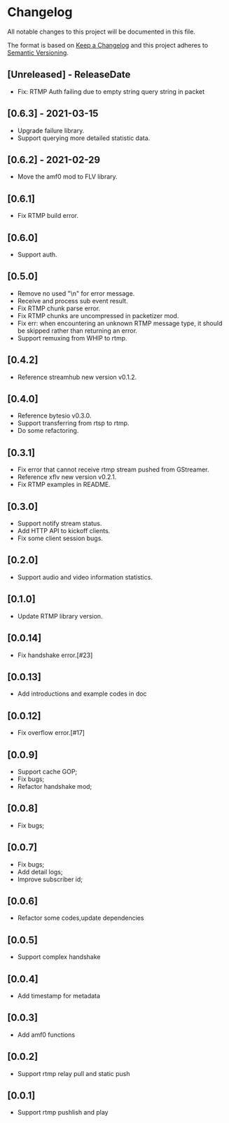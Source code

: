 # Changelog

All notable changes to this project will be documented in this file.

The format is based on [Keep a Changelog](http://keepachangelog.com/)
and this project adheres to [Semantic Versioning](http://semver.org/).

<!-- next-header -->

## [Unreleased] - ReleaseDate

- Fix: RTMP Auth failing due to empty string query string in packet

## [0.6.3] - 2021-03-15
- Upgrade failure library.
- Support querying more detailed statistic data.

## [0.6.2] - 2021-02-29
- Move the amf0 mod to FLV library.

## [0.6.1]
- Fix RTMP build error.

## [0.6.0]
- Support auth.

## [0.5.0]
- Remove no used "\n" for error message.
- Receive and process sub event result.
- Fix RTMP chunk parse error.
- Fix RTMP chunks are uncompressed in packetizer mod.
- Fix err: when encountering an unknown RTMP message type, it should be skipped rather than returning an error.
- Support remuxing from WHIP to rtmp.

## [0.4.2]
- Reference streamhub new version v0.1.2.

## [0.4.0]
- Reference bytesio v0.3.0.
- Support transferring from rtsp to rtmp.
- Do some refactoring.

## [0.3.1]
- Fix error that cannot receive rtmp stream pushed from GStreamer.
- Reference xflv new version v0.2.1.
- Fix RTMP examples in README.

## [0.3.0]
- Support notify stream status.
- Add HTTP API to kickoff clients.
- Fix some client session bugs.

## [0.2.0]
- Support audio and video information statistics.

## [0.1.0]
- Update RTMP library version.

## [0.0.14]
- Fix handshake error.[#23]

## [0.0.13]
- Add introductions and example codes in doc

## [0.0.12]
- Fix overflow error.[#17]

## [0.0.9]
- Support cache GOP;
- Fix bugs;
- Refactor handshake mod;

## [0.0.8]
- Fix bugs;

## [0.0.7]
- Fix bugs;
- Add detail logs;
- Improve subscriber id;

## [0.0.6]
- Refactor some codes,update dependencies

## [0.0.5]
- Support complex handshake

## [0.0.4]
- Add timestamp for metadata 

## [0.0.3]
- Add amf0 functions 

## [0.0.2]
- Support rtmp relay pull and static push

## [0.0.1]
- Support rtmp pushlish and play



